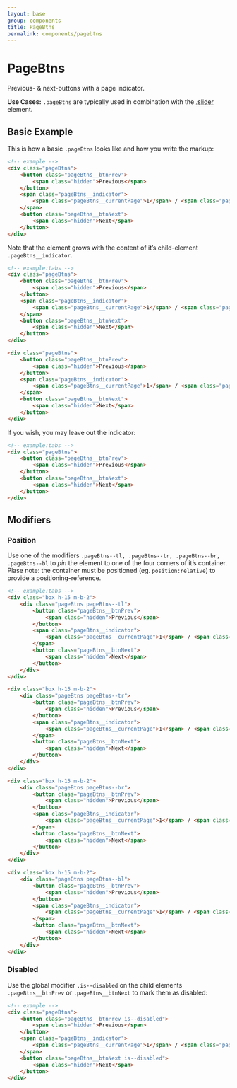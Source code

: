 ```yaml
---
layout: base
group: components
title: PageBtns
permalink: components/pagebtns
---
```


# PageBtns

<p class="intro">Previous- & next-buttons with a page indicator.</p>

<p class="hint"><b>Use Cases:</b> <code>.pageBtns</code> are typically used in combination with the <a href="components/slider.html">.slider</a> element.</p>

## Basic Example

This is how a basic `.pageBtns` looks like and how you write the markup:

```html
<!-- example -->
<div class="pageBtns">
    <button class="pageBtns__btnPrev">
        <span class="hidden">Previous</span>
    </button>
    <span class="pageBtns__indicator">
        <span class="pageBtns__currentPage">1</span> / <span class="pageBtns__totalPages">10</span>
    </span>
    <button class="pageBtns__btnNext">
        <span class="hidden">Next</span>
    </button>
</div>
```

Note that the element grows with the content of it’s child-element `.pageBtns__indicator`. 

```html
<!-- example:tabs -->
<div class="pageBtns">
    <button class="pageBtns__btnPrev">
        <span class="hidden">Previous</span>
    </button>
    <span class="pageBtns__indicator">
        <span class="pageBtns__currentPage">1</span> / <span class="pageBtns__totalPages">1000</span>
    </span>
    <button class="pageBtns__btnNext">
        <span class="hidden">Next</span>
    </button>
</div>

<div class="pageBtns">
    <button class="pageBtns__btnPrev">
        <span class="hidden">Previous</span>
    </button>
    <span class="pageBtns__indicator">
        <span class="pageBtns__currentPage">1</span> / <span class="pageBtns__totalPages">100000000</span>
    </span>
    <button class="pageBtns__btnNext">
        <span class="hidden">Next</span>
    </button>
</div>
```

If you wish, you may leave out the indicator:

```html
<!-- example:tabs -->
<div class="pageBtns">
    <button class="pageBtns__btnPrev">
        <span class="hidden">Previous</span>
    </button>
    <button class="pageBtns__btnNext">
        <span class="hidden">Next</span>
    </button>
</div>
```

## Modifiers

### Position

Use one of the modifiers `.pageBtns--tl, .pageBtns--tr, .pageBtns--br, .pageBtns--bl` to *pin* the element to one of the four corners of it’s container. Plase note: the container must be positioned (eg. `position:relative`) to provide a positioning-reference.

```html
<!-- example:tabs -->
<div class="box h-15 m-b-2">
    <div class="pageBtns pageBtns--tl">
        <button class="pageBtns__btnPrev">
            <span class="hidden">Previous</span>
        </button>
        <span class="pageBtns__indicator">
            <span class="pageBtns__currentPage">1</span> / <span class="pageBtns__totalPages">10</span>
        </span>
        <button class="pageBtns__btnNext">
            <span class="hidden">Next</span>
        </button>
    </div>
</div>

<div class="box h-15 m-b-2">
    <div class="pageBtns pageBtns--tr">
        <button class="pageBtns__btnPrev">
            <span class="hidden">Previous</span>
        </button>
        <span class="pageBtns__indicator">
            <span class="pageBtns__currentPage">1</span> / <span class="pageBtns__totalPages">10</span>
        </span>
        <button class="pageBtns__btnNext">
            <span class="hidden">Next</span>
        </button>
    </div>
</div>

<div class="box h-15 m-b-2">
    <div class="pageBtns pageBtns--br">
        <button class="pageBtns__btnPrev">
            <span class="hidden">Previous</span>
        </button>
        <span class="pageBtns__indicator">
            <span class="pageBtns__currentPage">1</span> / <span class="pageBtns__totalPages">10</span>
        </span>
        <button class="pageBtns__btnNext">
            <span class="hidden">Next</span>
        </button>
    </div>
</div>

<div class="box h-15 m-b-2">
    <div class="pageBtns pageBtns--bl">
        <button class="pageBtns__btnPrev">
            <span class="hidden">Previous</span>
        </button>
        <span class="pageBtns__indicator">
            <span class="pageBtns__currentPage">1</span> / <span class="pageBtns__totalPages">10</span>
        </span>
        <button class="pageBtns__btnNext">
            <span class="hidden">Next</span>
        </button>
    </div>
</div>
```

### Disabled

Use the global modifier `.is--disabled` on the child elements `.pageBtns__btnPrev` or `.pageBtns__btnNext` to mark them as disabled:

```html
<!-- example -->
<div class="pageBtns">
    <button class="pageBtns__btnPrev is--disabled">
        <span class="hidden">Previous</span>
    </button>
    <span class="pageBtns__indicator">
        <span class="pageBtns__currentPage">1</span> / <span class="pageBtns__totalPages">10</span>
    </span>
    <button class="pageBtns__btnNext is--disabled">
        <span class="hidden">Next</span>
    </button>
</div>
```